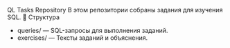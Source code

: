 QL Tasks Repository
В этом репозитории собраны задания для изучения SQL.
📌 Структура
- queries/ — SQL-запросы для выполнения заданий.
- exercises/ — Тексты заданий и объяснения.
